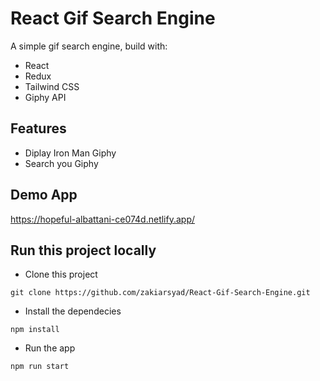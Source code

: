 # React Gif Search Engine

A simple gif search engine, build with:

- React
- Redux
- Tailwind CSS
- Giphy API

## Features

- Diplay Iron Man Giphy
- Search you Giphy

## Demo App

https://hopeful-albattani-ce074d.netlify.app/

## Run this project locally

- Clone this project

```
git clone https://github.com/zakiarsyad/React-Gif-Search-Engine.git
```

- Install the dependecies

```
npm install
```

- Run the app

```
npm run start
```

